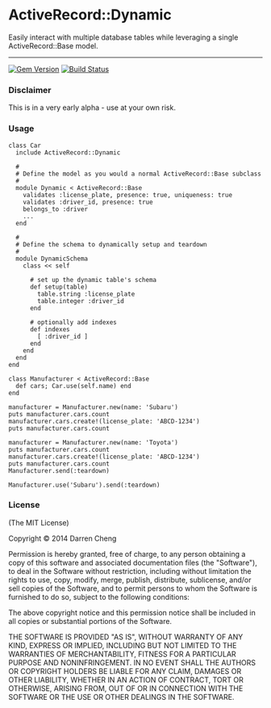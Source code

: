 # ActiveRecord::Dynamic

Easily interact with multiple database tables while leveraging a single
ActiveRecord::Base model.

* * *

 [![Gem Version](https://badge.fury.io/rb/activerecord-dynamic.png)](http://badge.fury.io/rb/activerecord-dynamic)
[![Build Status](https://travis-ci.org/darrenli/activerecord-dynamic.png?branch=master)](https://travis-ci.org/darrenli/activerecord-dynamic)

### Disclaimer

This is in a very early alpha - use at your own risk.

### Usage

    class Car
      include ActiveRecord::Dynamic

      #
      # Define the model as you would a normal ActiveRecord::Base subclass
      #
      module Dynamic < ActiveRecord::Base
        validates :license_plate, presence: true, uniqueness: true
        validates :driver_id, presence: true
        belongs_to :driver
        ...
      end

      #
      # Define the schema to dynamically setup and teardown
      #
      module DynamicSchema
        class << self

          # set up the dynamic table's schema
          def setup(table)
            table.string :license_plate
            table.integer :driver_id
          end

          # optionally add indexes
          def indexes
            [ :driver_id ]
          end
        end
      end
    end

    class Manufacturer < ActiveRecord::Base
      def cars; Car.use(self.name) end
    end

    manufacturer = Manufacturer.new(name: 'Subaru')
    puts manufacturer.cars.count
    manufacturer.cars.create!(license_plate: 'ABCD-1234')
    puts manufacturer.cars.count

    manufacturer = Manufacturer.new(name: 'Toyota')
    puts manufacturer.cars.count
    manufacturer.cars.create!(license_plate: 'ABCD-1234')
    puts manufacturer.cars.count
    Manufacturer.send(:teardown)

    Manufacturer.use('Subaru').send(:teardown)

### License

(The MIT License)

Copyright © 2014 Darren Cheng

Permission is hereby granted, free of charge, to any person obtaining a copy of
this software and associated documentation files (the "Software"), to deal in
the Software without restriction, including without limitation the rights to
use, copy, modify, merge, publish, distribute, sublicense, and/or sell copies
of the Software, and to permit persons to whom the Software is furnished to do
so, subject to the following conditions:

The above copyright notice and this permission notice shall be included in all
copies or substantial portions of the Software.

THE SOFTWARE IS PROVIDED "AS IS", WITHOUT WARRANTY OF ANY KIND, EXPRESS OR
IMPLIED, INCLUDING BUT NOT LIMITED TO THE WARRANTIES OF MERCHANTABILITY,
FITNESS FOR A PARTICULAR PURPOSE AND NONINFRINGEMENT. IN NO EVENT SHALL THE
AUTHORS OR COPYRIGHT HOLDERS BE LIABLE FOR ANY CLAIM, DAMAGES OR OTHER
LIABILITY, WHETHER IN AN ACTION OF CONTRACT, TORT OR OTHERWISE, ARISING FROM,
OUT OF OR IN CONNECTION WITH THE SOFTWARE OR THE USE OR OTHER DEALINGS IN THE
SOFTWARE.
